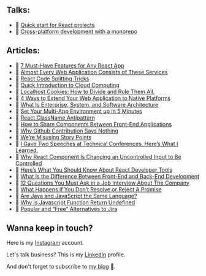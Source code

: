 ## Talks:
- 🎤 [Quick start for React projects](https://www.youtube.com/watch?v=beJBLGvkqlc)
- 🎤 [Cross-platform development with a monorepo](https://www.youtube.com/watch?v=0B84XEP81Ko)

## Articles:
- 📕 [7 Must-Have Features for Any React App](https://medium.com/@kirichuk/7-must-have-features-for-any-react-app-10b086038d9a)
- 📕 [Almost Every Web Application Consists of These Services](https://medium.com/@kirichuk/almost-every-web-application-consists-of-these-services-ba966c441401)
- 📕 [React Code Splitting Tricks](https://medium.com/@kirichuk/react-code-splitting-tricks-4be0c3c4b788)
- 📕 [Quick Introduction to Cloud Computing](https://medium.com/@kirichuk/quick-introduction-to-cloud-computing-c59e4d5b1b05)
- 📕 [Localhost Cookies: How to Divide and Rule Them All.](https://medium.com/towardsdev/localhost-cookies-how-to-divide-and-rule-them-all-f0c3ebf6d51)
- 📕 [4 Ways to Extend Your Web Application to Native Platforms](https://medium.com/@kirichuk/4-ways-to-extend-your-web-application-to-native-platforms-6376f06195f1)
- 📕 [What Is Enterprise, System, and Software Architecture](https://medium.com/@kirichuk/what-is-enterprise-system-and-software-architecture-480f23bbf43d)
- 📕 [Set Your Multi-App Environment up in 5 Minutes](https://medium.com/dev-genius/nx-monorepo-why-and-how-71310504aa29)
- 📕 [React ClassName Antipattern](https://medium.com/@kirichuk/react-classname-antipattern-102f88e62fac)
- 📕 [How to Share Components Between Front-End Applications](https://medium.com/javascript-in-plain-english/how-to-share-components-between-front-end-applications-b1cf2cb35b20)
- 📕 [Why Github Contribution Says Nothing](https://medium.com/@kirichuk/your-github-contribution-says-nothing-8ecb678a6ff8)
- 📕 [We’re Misusing Story Points](https://medium.com/@kirichuk/were-misusing-story-points-5ba7af873d66)
- 📕 [I Gave Two Speeches at Technical Conferences. Here’s What I Learned.](https://medium.com/@kirichuk/i-gave-two-speeches-at-technical-conferences-heres-what-i-learned-3cb3dbe44d72)
- 📕 [Why React Component Is Changing an Uncontrolled Input to Be Controlled](https://medium.com/@kirichuk/why-react-component-is-changing-an-uncontrolled-input-to-be-controlled-1f19f9a1ef35)
- 📕 [Here’s What You Should Know About React Developer Tools](https://medium.com/@kirichuk/heres-what-you-should-know-about-react-developer-tools-7e43e1a6ef91)
- 📕 [What Is the Difference Between Front-End and Back-End Development](https://medium.com/@kirichuk/what-is-the-difference-between-front-end-and-back-end-development-2417dfa953f9)
- 📕 [12 Questions You Must Ask in a Job Interview About The Company](https://medium.com/@kirichuk/12-questions-you-must-ask-in-a-job-interview-about-the-company-75d445405d8e)
- 📕 [What Happens if You Don’t Resolve or Reject A Promise](https://medium.com/@kirichuk/what-happens-if-you-dont-resolve-or-reject-a-promise-d0f68b96de0f)
- 📕 [Are Java and JavaScript the Same Language?](https://medium.com/@kirichuk/are-java-and-javascript-the-same-language-c749e8bf796e)
- 📕 [Why is Javascript Function Return Undefined](https://medium.com/dev-genius/why-is-javascript-function-return-undefined-f519963d170c)
- 📕 [Popular and “Free” Alternatives to Jira](https://medium.com/javascript-in-plain-english/i-checked-out-jiras-free-popular-alternatives-and-i-picked-none-1dc4a372bfd0)


## Wanna keep in touch?



Here is my [Instagram](https://www.instagram.com/evgeny_kirichuk/) account.


Let's talk business? This is my [LinkedIn](https://www.linkedin.com/in/yesjs/) profile.


And don't forget to subscribe to [my blog](https://medium.com/@kirichuk) 🙂.
